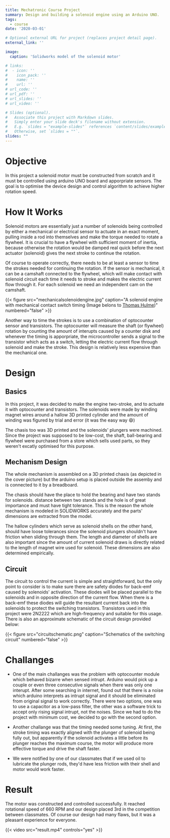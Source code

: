 ```yaml
---
title: Mechatronic Course Project
summary: Design and building a solenoid engine using an Arduino UNO.
tags:
  - course
date: '2020-03-01'

# Optional external URL for project (replaces project detail page).
external_link: ''

image:
  caption: 'Solidworks model of the solenoid motor'

# links:
#  - icon: ''
#    icon_pack: ''
#    name: ''
#    url: ''
# url_code: ''
# url_pdf: ''
# url_slides: ''
# url_video: ''

# Slides (optional).
#   Associate this project with Markdown slides.
#   Simply enter your slide deck's filename without extension.
#   E.g. `slides = "example-slides"` references `content/slides/example-slides.md`.
#   Otherwise, set `slides = ""`.
slides: ""
---
```


# Objective
In this project a solenoid motor must be constructed from scratch and it must be controlled using arduino UNO board and apporpriate sensors. The goal is to optimise the device design and control algorithm to achieve higher rotation speed.

# How It Works
Solenoid motors are essentially just a number of solenoids being controlled by either a mechanical or electrical sensor to actuate in an exact moment, pulling inside a rod into themselves and make the torque needed to rotate a flywheel. It is crucial to have a flywheel with sufficient moment of inertia, because otherwise the rotation would be damped real quick before the next actuator (solenoid) gives the next stroke to continue the rotation.

Of course to operate correctly, there needs to be at least a sensor to time the strokes needed for continuing the rotation. If the sensor is mechanical, it can be a camshaft connected to the flywheel, which will make contact with solenoid circuit each time it needs to stroke and makes the electric current flow through it. For each solenoid we need an independent cam on the camshaft.

{{< figure src="mechanicalsolenoidengine.jpg" caption="A solenoid engine with mechanical contact switch timing (Image belons to [Thomas Hulme](https://thomashulme.co.uk))" numbered="false" >}}

Another way to time the strokes is to use a combination of optocounter sensor and transistors. The optocounter will measure the shaft (or flywheel) rotation by counting the amount of interupts caused by a counter disk and whenever the timing is apporpriate, the microcontroller sends a signal to the transistor which acts as a switch, letting the electric current flow through solenoid and make the stroke. This design is relatively less expensive than the mechanical one.

# Design
## Basics
In this project, it was decided to make the engine two-stroke, and to actuate it with optocounter and transistors. The solenoids were made by winding magnet wires around a hallow 3D printed cylinder and the amount of winding was figured by trial and error (it was the easy way :smile:)

The chasis too was 3D printed and the solenoids' plungers were machined. Since the project was supposed to be low-cost, the shaft, ball-bearing and flywheel were purchased from a store which sells used parts, so they weren't excatly optimised for this purpose. 

## Mechanism Design
The whole mechanism is assembled on a 3D printed chasis (as depicted in the cover picture) but the arduino setup is placed outside the assemby and is connected to it by a breadboard.

The chasis should have the place to hold the bearing and have two stands for solenoids. distance between two stands and the hole is of great importance and must have tight tolerance. This is the reason the whole mechanism is modeled in SOLIDWORKS accurately and the parts' dimensions are extracted from the model.

The hallow cylinders which serve as solenoid shells on the other hand, should have loose tolerances since the solenoid plungers shouldn't have friction when sliding through them. The length and diameter of shells are also important since the amount of current solenoid draws is directly related to the length of magnet wire used for solenoid. These dimensions are also determined empirically.

## Circuit
The circuit to control the current is simple and straightforward, but the only point to consider is to make sure there are safety diodes for back-emf caused by solenoids' activation. These diodes will be placed parallel to the solenoids and in opposite direction of the current flow. When there is a back-emf these diodes will guide the resultant current back into the solenoids to protect the switching transistors. Transistors used in this project were 2N2222 which are high-frequency and suitable for this usage. There is also an approximate schematic of the circuit design provided below:

{{< figure src="circuitschematic.png" caption="Schematics of the switching circuit" numbered="false" >}}

# Challanges
* One of the main challanges was the problem with optocounter module which behaved bizarre when sensed intrupt. Arduino would pick up a couple or even three consecutive signals when there was only one interupt. After some searching in internet, found out that there is a noise which arduino interprets as intrupt signal and it should be eliminated from original signal to work correctly. There were two options, one was to use a capacitor as a low-pass filter, the other was a software trick to accept only rising signal intrupt, not the noises. Since we had to do the project with minimum cost, we decided to go with the second option.

* Another challange was that the timing needed some tuning. At first, the stroke timing was exactly aligned with the plunger of solenoid being fully out, but apparently if the solenoid activates a little before its plunger reaches the maximum course, the motor will produce more effective torque and drive the shaft faster.

* We were notified by one of our classmates that if we used oil to lubricate the plunger rods, they'd have less friction with their shell and motor would work faster.

# Result
The motor was constructed and controlled successfully. It reached rotational speed of 660 RPM and our design placed 3rd in the competition between classmates. Of course our design had many flaws, but it was a pleasant experience for everyone.

{{< video src="result.mp4" controls="yes" >}}